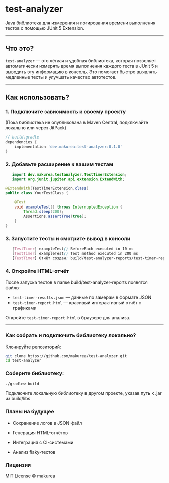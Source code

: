 # test-analyzer

Java библиотека для измерения и логирования времени выполнения тестов с помощью JUnit 5 Extension.

---

## Что это?

`test-analyzer` — это лёгкая и удобная библиотека, которая позволяет автоматически измерять время выполнения каждого теста в JUnit 5 и выводить эту информацию в консоль. Это помогает быстро выявлять медленные тесты и улучшать качество автотестов.

---

## Как использовать?

### 1. Подключите зависимость к своему проекту

(Пока библиотека не опубликована в Maven Central, подключайте локально или через JitPack)

```groovy
// build.gradle
dependencies {
    implementation 'dev.makurea:test-analyzer:0.1.0'
}
```
### 2. Добавьте расширение к вашим тестам
```java
   import dev.makurea.testanalyzer.TestTimerExtension;
   import org.junit.jupiter.api.extension.ExtendWith;

@ExtendWith(TestTimerExtension.class)
public class YourTestClass {

    @Test
    void exampleTest() throws InterruptedException {
        Thread.sleep(200);
        Assertions.assertTrue(true);
    }
}
```

### 3. Запустите тесты и смотрите вывод в консоли
```scss
   [TestTimer] exampleTest() BeforeEach executed in 10 ms
   [TestTimer] exampleTest() Test method executed in 200 ms
   [TestTimer] Отчёт создан: build/test-analyzer-reports/test-timer-report.html
```

### 4. Откройте HTML-отчёт

После запуска тестов в папке build/test-analyzer-reports появятся файлы:
 - `test-timer-results.json` — данные по замерам в формате JSON
 - `test-timer-report.html` — красивый интерактивный отчёт с графиками

Откройте `test-timer-report.html` в браузере для анализа.

---

###  Как собрать и подключить библиотеку локально?
   Клонируйте репозиторий:

```bash
git clone https://github.com/makurea/test-analyzer.git
cd test-analyzer
```

### Соберите библиотеку:
```bash
./gradlew build
```
Подключите локальную библиотеку в другом проекте, указав путь к .jar из build/libs

### Планы на будущее

 - Сохранение логов в JSON-файл

 - Генерация HTML-отчётов

 - Интеграция с CI-системами

 - Анализ flaky-тестов

### Лицензия
MIT License © makurea

